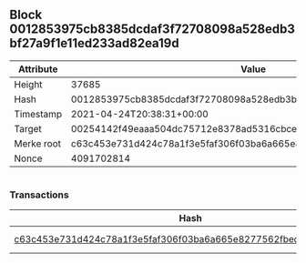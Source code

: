 ## Block 0012853975cb8385dcdaf3f72708098a528edb3bf27a9f1e11ed233ad82ea19d

Attribute | Value
--- | ---
Height | 37685
Hash | 0012853975cb8385dcdaf3f72708098a528edb3bf27a9f1e11ed233ad82ea19d
Timestamp | 2021-04-24T20:38:31+00:00
Target | 00254142f49eaaa504dc75712e8378ad5316cbcead634704b3734b6271167cc4
Merke root | c63c453e731d424c78a1f3e5faf306f03ba6a665e8277562fbed6335254cdf06
Nonce | 4091702814

```

```

### Transactions

Hash | Amount
--- | ---
[c63c453e731d424c78a1f3e5faf306f03ba6a665e8277562fbed6335254cdf06](c63c453e731d424c78a1f3e5faf306f03ba6a665e8277562fbed6335254cdf06.md) | 10.00000000 SKEPTI 
